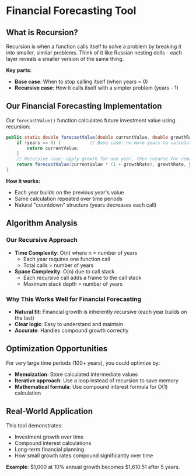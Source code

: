 # Financial Forecasting Tool

## What is Recursion?

Recursion is when a function calls itself to solve a problem by breaking it into smaller, similar problems. Think of it like Russian nesting dolls - each layer reveals a smaller version of the same thing.

**Key parts:**
- **Base case**: When to stop calling itself (when years = 0)
- **Recursive case**: How it calls itself with a simpler problem (years - 1)

## Our Financial Forecasting Implementation

Our `forecastValue()` function calculates future investment value using recursion:

```java
public static double forecastValue(double currentValue, double growthRate, int years) {
    if (years == 0) {           // Base case: no more years to calculate
        return currentValue;
    }
    // Recursive case: apply growth for one year, then recurse for remaining years
    return forecastValue(currentValue * (1 + growthRate), growthRate, years - 1);
}
```

**How it works:**
- Each year builds on the previous year's value
- Same calculation repeated over time periods
- Natural "countdown" structure (years decreases each call)

## Algorithm Analysis

### Our Recursive Approach
- **Time Complexity**: O(n) where n = number of years
  - Each year requires one function call
  - Total calls = number of years
- **Space Complexity**: O(n) due to call stack
  - Each recursive call adds a frame to the call stack
  - Maximum stack depth = number of years

### Why This Works Well for Financial Forecasting
- **Natural fit**: Financial growth is inherently recursive (each year builds on the last)
- **Clear logic**: Easy to understand and maintain
- **Accurate**: Handles compound growth correctly

## Optimization Opportunities

For very large time periods (100+ years), you could optimize by:
- **Memoization**: Store calculated intermediate values
- **Iterative approach**: Use a loop instead of recursion to save memory
- **Mathematical formula**: Use compound interest formula for O(1) calculation

## Real-World Application

This tool demonstrates:
- Investment growth over time
- Compound interest calculations  
- Long-term financial planning
- How small growth rates compound significantly over time

**Example**: $1,000 at 10% annual growth becomes $1,610.51 after 5 years.

